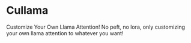 # Cullama
Customize Your Own Llama Attention! No peft, no lora, only customizing your own llama attention to whatever you want!
